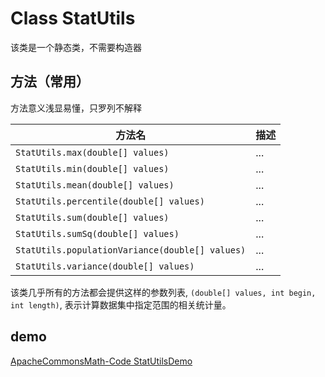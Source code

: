 # Class StatUtils
该类是一个静态类，不需要构造器
## 方法（常用）
方法意义浅显易懂，只罗列不解释

|方法名|描述|
|-----|-----|
|`StatUtils.max(double[] values)`|...|
|`StatUtils.min(double[] values)`|...|
|`StatUtils.mean(double[] values)`|...|
|`StatUtils.percentile(double[] values)`|...|
|`StatUtils.sum(double[] values)`|...|
|`StatUtils.sumSq(double[] values)`|...|
|`StatUtils.populationVariance(double[] values)`|...|
|`StatUtils.variance(double[] values)`|...|

该类几乎所有的方法都会提供这样的参数列表, `(double[] values, int begin, int length)`, 表示计算数据集中指定范围的相关统计量。

## demo
[ApacheCommonsMath-Code StatUtilsDemo](https://github.com/FeilyZhang/ApacheCommonsMath-Code/blob/master/src/tech/feily/dataanalysis/demo/StatUtilsDemo.java)